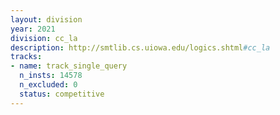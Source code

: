 ```yaml
---
layout: division
year: 2021
division: cc_la
description: http://smtlib.cs.uiowa.edu/logics.shtml#cc_la
tracks:
- name: track_single_query
  n_insts: 14578
  n_excluded: 0
  status: competitive
---
```


